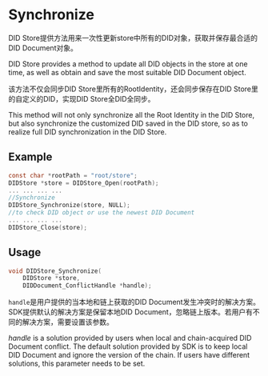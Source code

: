 # Synchronize

DID Store提供方法用来一次性更新store中所有的DID对象，获取并保存最合适的DID Document对象。

DID Store provides a method to update all DID objects in the store at one time, as well as obtain and save the most suitable DID Document object.

该方法不仅会同步DID Store里所有的RootIdentity，还会同步保存在DID Store里的自定义的DID，实现DID Store全DID全同步。

This method will not only synchronize all the Root Identity in the DID Store, but also synchronize the customized DID saved in the DID store, so as to realize full DID synchronization in the DID Store.

## Example

```c
const char *rootPath = "root/store";
DIDStore *store = DIDStore_Open(rootPath);
... ... ... ...
//Synchronize
DIDStore_Synchronize(store, NULL);
//to check DID object or use the newest DID Document
... ... ... ...
DIDStore_Close(store);
```

## Usage

```c
void DIDStore_Synchronize(
    DIDStore *store,
    DIDDocument_ConflictHandle *handle);
```

`handle`是用户提供的当本地和链上获取的DID Document发生冲突时的解决方案。SDK提供默认的解决方案是保留本地DID Document，忽略链上版本。若用户有不同的解决方案，需要设置该参数。

_handle_ is a solution provided by users when local and chain-acquired DID Document conflict. The default solution provided by SDK is to keep local DID Document and ignore the version of the chain. If users have different solutions, this parameter needs to be set.
